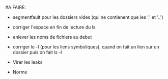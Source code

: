 #A FAIRE:

- segmentfault pour les dossiers vides (qui ne contienent que les '.' et '..')

- corriger l'espace en fin de lecture du ls

- enlever les noms de fichiers au debut

- corriger le -l (pour les liens symboliques), quand on fait un lien sur un dossier puis on fait ls -l

- Virer les leaks

- Norme
